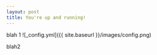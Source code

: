 ```yaml
---
layout: post
title: You're up and running!
---
```


blah 1
![_config.yml]({{ site.baseurl }}/images/config.png)

blah2

